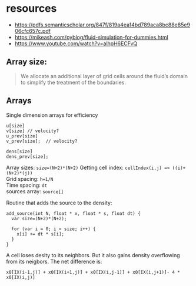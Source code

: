 # resources
 * https://pdfs.semanticscholar.org/847f/819a4ea14bd789aca8bc88e85e906cfc657c.pdf
 * https://mikeash.com/pyblog/fluid-simulation-for-dummies.html
 * https://www.youtube.com/watch?v=alhpH6ECFvQ

## Array size:
> We allocate an additional layer of grid cells around the fluid’s domain to
> simplify the treatment of the boundaries. 


## Arrays
Single dimension arrays for efficiency
```
u[size]
v[size] // velocity?
u_prev[size]
v_prev[size];  // velocity?

dens[size]
dens_prev[size]; 
```

Array sizes: `size=(N+2)*(N+2)`
Getting cell index: `cellIndex(i,j) => ((i)+(N+2)*(j))`  
Grid spacing: `h=1/N`  
Time spacing: `dt`  
sources array: `source[]`

Routine that adds the source to the density:
```
add_source(int N, float * x, float * s, float dt) {
  var size=(N+2)*(N+2);

  for (var i = 0; i < size; i++) {
    x[i] += dt * s[i];
  } 
}
```
A cell loses desity to its neighbors. But it also gains density overflowing from its neigbors. 
The net difference is: 

```
x0[IX(i-1,j)] + x0[IX(i+1,j)] + x0[IX(i,j-1)] + x0[IX(i,j+1)]- 4 * x0[IX(i,j)]
```

